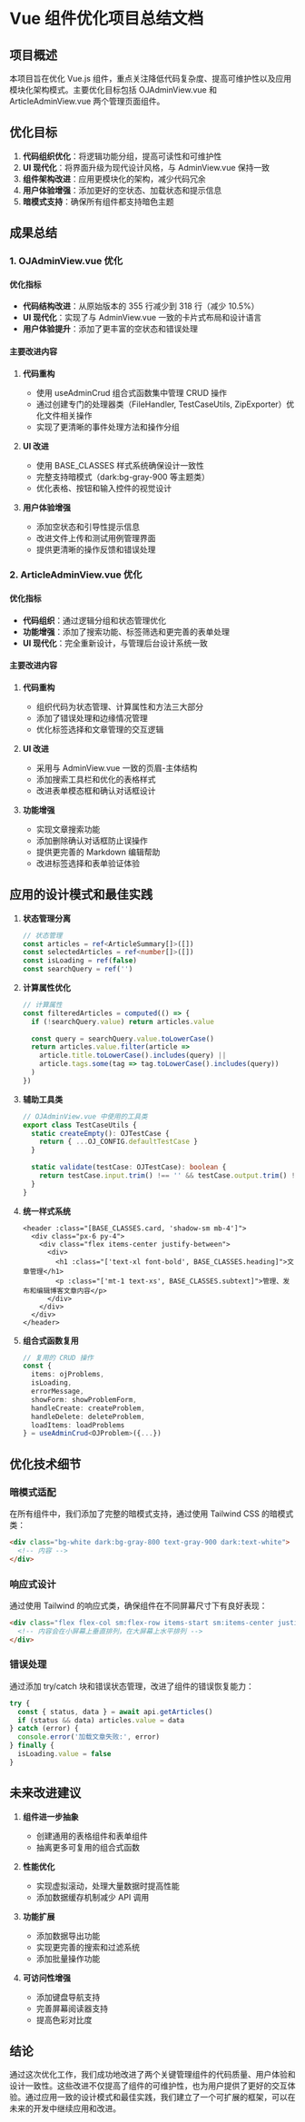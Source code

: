 # Vue 组件优化项目总结文档

## 项目概述

本项目旨在优化 Vue.js 组件，重点关注降低代码复杂度、提高可维护性以及应用模块化架构模式。主要优化目标包括 OJAdminView.vue 和 ArticleAdminView.vue 两个管理页面组件。

## 优化目标

1. **代码组织优化**：将逻辑功能分组，提高可读性和可维护性
2. **UI 现代化**：将界面升级为现代设计风格，与 AdminView.vue 保持一致
3. **组件架构改进**：应用更模块化的架构，减少代码冗余
4. **用户体验增强**：添加更好的空状态、加载状态和提示信息
5. **暗模式支持**：确保所有组件都支持暗色主题

## 成果总结

### 1. OJAdminView.vue 优化

#### 优化指标

- **代码结构改进**：从原始版本的 355 行减少到 318 行（减少 10.5%）
- **UI 现代化**：实现了与 AdminView.vue 一致的卡片式布局和设计语言
- **用户体验提升**：添加了更丰富的空状态和错误处理

#### 主要改进内容

1. **代码重构**
   - 使用 useAdminCrud 组合式函数集中管理 CRUD 操作
   - 通过创建专门的处理器类（FileHandler, TestCaseUtils, ZipExporter）优化文件相关操作
   - 实现了更清晰的事件处理方法和操作分组

2. **UI 改进**
   - 使用 BASE_CLASSES 样式系统确保设计一致性
   - 完整支持暗模式（dark:bg-gray-900 等主题类）
   - 优化表格、按钮和输入控件的视觉设计

3. **用户体验增强**
   - 添加空状态和引导性提示信息
   - 改进文件上传和测试用例管理界面
   - 提供更清晰的操作反馈和错误处理

### 2. ArticleAdminView.vue 优化

#### 优化指标

- **代码组织**：通过逻辑分组和状态管理优化
- **功能增强**：添加了搜索功能、标签筛选和更完善的表单处理
- **UI 现代化**：完全重新设计，与管理后台设计系统一致

#### 主要改进内容

1. **代码重构**
   - 组织代码为状态管理、计算属性和方法三大部分
   - 添加了错误处理和边缘情况管理
   - 优化标签选择和文章管理的交互逻辑

2. **UI 改进**
   - 采用与 AdminView.vue 一致的页眉-主体结构
   - 添加搜索工具栏和优化的表格样式
   - 改进表单模态框和确认对话框设计

3. **功能增强**
   - 实现文章搜索功能
   - 添加删除确认对话框防止误操作
   - 提供更完善的 Markdown 编辑帮助
   - 改进标签选择和表单验证体验

## 应用的设计模式和最佳实践

1. **状态管理分离**

   ```typescript
   // 状态管理
   const articles = ref<ArticleSummary[]>([])
   const selectedArticles = ref<number[]>([])
   const isLoading = ref(false)
   const searchQuery = ref('')
   ```

2. **计算属性优化**

   ```typescript
   // 计算属性
   const filteredArticles = computed(() => {
     if (!searchQuery.value) return articles.value
     
     const query = searchQuery.value.toLowerCase()
     return articles.value.filter(article => 
       article.title.toLowerCase().includes(query) || 
       article.tags.some(tag => tag.toLowerCase().includes(query))
     )
   })
   ```

3. **辅助工具类**

   ```typescript
   // OJAdminView.vue 中使用的工具类
   export class TestCaseUtils {
     static createEmpty(): OJTestCase {
       return { ...OJ_CONFIG.defaultTestCase }
     }
     
     static validate(testCase: OJTestCase): boolean {
       return testCase.input.trim() !== '' && testCase.output.trim() !== ''
     }
   }
   ```

4. **统一样式系统**

   ```vue
   <header :class="[BASE_CLASSES.card, 'shadow-sm mb-4']">
     <div class="px-6 py-4">
       <div class="flex items-center justify-between">
         <div>
           <h1 :class="['text-xl font-bold', BASE_CLASSES.heading]">文章管理</h1>
           <p :class="['mt-1 text-xs', BASE_CLASSES.subtext]">管理、发布和编辑博客文章内容</p>
         </div>
       </div>
     </div>
   </header>
   ```

5. **组合式函数复用**

   ```typescript
   // 复用的 CRUD 操作
   const {
     items: ojProblems,
     isLoading,
     errorMessage,
     showForm: showProblemForm,
     handleCreate: createProblem,
     handleDelete: deleteProblem,
     loadItems: loadProblems
   } = useAdminCrud<OJProblem>({...})
   ```

## 优化技术细节

### 暗模式适配

在所有组件中，我们添加了完整的暗模式支持，通过使用 Tailwind CSS 的暗模式类：

```html
<div class="bg-white dark:bg-gray-800 text-gray-900 dark:text-white">
  <!-- 内容 -->
</div>
```

### 响应式设计

通过使用 Tailwind 的响应式类，确保组件在不同屏幕尺寸下有良好表现：

```html
<div class="flex flex-col sm:flex-row items-start sm:items-center justify-between gap-4">
  <!-- 内容会在小屏幕上垂直排列，在大屏幕上水平排列 -->
</div>
```

### 错误处理

通过添加 try/catch 块和错误状态管理，改进了组件的错误恢复能力：

```typescript
try {
  const { status, data } = await api.getArticles()
  if (status && data) articles.value = data
} catch (error) {
  console.error('加载文章失败:', error)
} finally {
  isLoading.value = false
}
```

## 未来改进建议

1. **组件进一步抽象**
   - 创建通用的表格组件和表单组件
   - 抽离更多可复用的组合式函数

2. **性能优化**
   - 实现虚拟滚动，处理大量数据时提高性能
   - 添加数据缓存机制减少 API 调用

3. **功能扩展**
   - 添加数据导出功能
   - 实现更完善的搜索和过滤系统
   - 添加批量操作功能

4. **可访问性增强**
   - 添加键盘导航支持
   - 完善屏幕阅读器支持
   - 提高色彩对比度

## 结论

通过这次优化工作，我们成功地改进了两个关键管理组件的代码质量、用户体验和设计一致性。这些改进不仅提高了组件的可维护性，也为用户提供了更好的交互体验。通过应用一致的设计模式和最佳实践，我们建立了一个可扩展的框架，可以在未来的开发中继续应用和改进。
